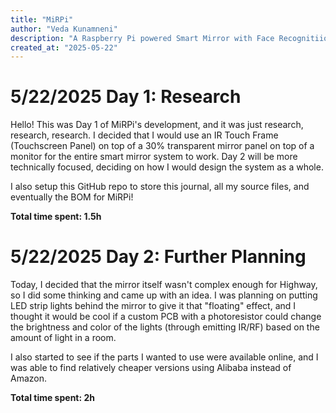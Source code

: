 ```yaml
---
title: "MiRPi"
author: "Veda Kunamneni"
description: "A Raspberry Pi powered Smart Mirror with Face Recognitiion and IoT/Smart Home integration"
created_at: "2025-05-22"
---
```

# 5/22/2025 Day 1: Research

Hello! This was Day 1 of MiRPi's development, and it was just research, research, research. I decided that I would use an IR Touch Frame (Touchscreen Panel) on top of a 30% transparent mirror panel on top of a monitor for the entire smart mirror system to work. Day 2 will be more technically focused, deciding on how I would design the system as a whole.

I also setup this GitHub repo to store this journal, all my source files, and eventually the BOM for MiRPi!

**Total time spent: 1.5h**

# 5/22/2025 Day 2: Further Planning

Today, I decided that the mirror itself wasn't complex enough for Highway, so I did some thinking and came up with an idea. I was planning on putting LED strip lights behind the mirror to give it that "floating" effect, and I thought it would be cool if a custom PCB with a photoresistor could change the brightness and color of the lights (through emitting IR/RF) based on the amount of light in a room.

I also started to see if the parts I wanted to use were available online, and I was able to find relatively cheaper versions using Alibaba instead of Amazon.

**Total time spent: 2h**
